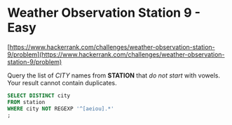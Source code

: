 # Weather Observation Station 9 - Easy
[https://www.hackerrank.com/challenges/weather-observation-station-9/problem](https://www.hackerrank.com/challenges/weather-observation-station-9/problem)

Query the list of _CITY_ names from **STATION** that _do not start_ with vowels. Your result cannot contain duplicates.

```sql
SELECT DISTINCT city
FROM station
WHERE city NOT REGEXP '^[aeiou].*'
;
```
